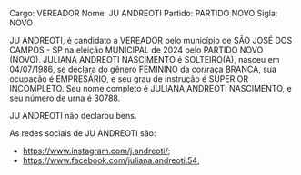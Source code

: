 Cargo: VEREADOR
Nome: JU ANDREOTI
Partido: PARTIDO NOVO
Sigla: NOVO

JU ANDREOTI, é candidato a VEREADOR pelo município de SÃO JOSÉ DOS CAMPOS - SP na eleição MUNICIPAL de 2024 pelo PARTIDO NOVO (NOVO).
JULIANA ANDREOTI NASCIMENTO é SOLTEIRO(A), nasceu em 04/07/1986, se declara do gênero FEMININO da cor/raça BRANCA, sua ocupação é EMPRESÁRIO, e seu grau de instrução é SUPERIOR INCOMPLETO.
Seu nome completo é JULIANA ANDREOTI NASCIMENTO, e seu número de urna é 30788.

JU ANDREOTI não declarou bens.


As redes sociais de JU ANDREOTI são:
- https://www.instagram.com/j.andreoti/;
- https://www.facebook.com/juliana.andreoti.54;
